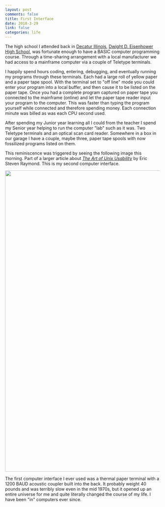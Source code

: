 ```yaml
--- 
layout: post
comments: false
title: First Interface
date: 2010-3-29
link: false
categories: life
---
```

The high school I attended back in <a title="Decatur Illinois - Wikipedia" href="http://en.wikipedia.org/wiki/Decatur,_Illinois" target="_blank">Decatur Illinois</a>, <a title="Eisenhower High" href="http://www.dps61.org/ehs/site/default.asp" target="_blank">Dwight D. Eisenhower High School</a>, was fortunate enough to have a BASIC computer programming course. Through a time-sharing arrangement with a local manufacturer we had access to a mainframe computer via a couple of Teletype terminals.

I happily spend hours coding, entering, debugging, and eventually running my programs through these terminals. Each had a large roll of yellow paper and a paper tape spool. With the terminal set to "off line" mode you could enter your program into a local buffer, and then cause it to be listed on the paper tape. Once you had a complete program captured on paper tape you connected to the mainframe (online) and let the paper tape reader input your program to the computer. This was faster than typing the program yourself while connected and therefore spending money. Each connection minute was billed as was each CPU second used.

After spending my Junior year learning all I could from the teacher I spend my Senior year helping to run the computer "lab" such as it was. Two Teletype terminals and an optical scan card reader. Somewhere in a box in our garage I have a couple, maybe three, paper tape spools with now fossilized programs listed on them.

This reminiscence was triggered by seeing the following image this morning. Part of a larger article about <em><a title="The Art of Unix Usability" href="http://catb.org/~esr/writings/taouu/taouu.html" target="_blank">The Art of Unix Usability</a></em> by Eric Steven Raymond. This is my second computer interface.
<p style="text-align: center;"></p>
<p style="text-align: center;"><a href="http://zanshin.net/wp-content/uploads/2010/03/front.jpg"><img class="aligncenter size-full wp-image-2306" title="front" src="http://zanshin.net/wp-content/uploads/2010/03/front.jpg" alt="" width="565" height="982" /></a></p>
<p style="text-align: left;">The first computer interface I ever used was a thermal paper terminal with a 1200 BAUD acoustic coupler built into the back. It probably weight 40 pounds and was terribly slow even in the mid 1970s, but it opened up an entire universe for me and quite literally changed the course of my life. I have been "in" computers ever since.</p>
